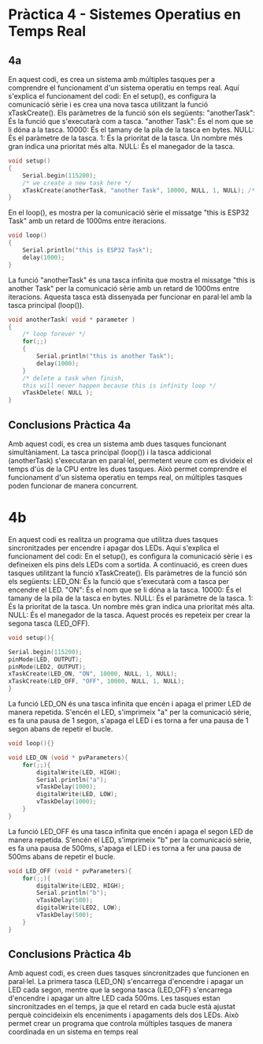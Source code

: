# Pràctica 4 - Sistemes Operatius en Temps Real

## 4a

En aquest codi, es crea un sistema amb múltiples tasques per a comprendre el funcionament d'un sistema operatiu en temps real. Aquí s'explica el funcionament del codi:
En el setup(), es configura la comunicació sèrie i es crea una nova tasca utilitzant la funció xTaskCreate(). Els paràmetres de la funció són els següents:
"anotherTask": És la funció que s'executarà com a tasca.
"another Task": És el nom que se li dóna a la tasca.
10000: És el tamany de la pila de la tasca en bytes.
NULL: És el paràmetre de la tasca.
1: És la prioritat de la tasca. Un nombre més gran indica una prioritat més alta.
NULL: És el manegador de la tasca.

```cpp 
void setup()
{
    Serial.begin(115200);
    /* we create a new task here */
    xTaskCreate(anotherTask, "another Task", 10000, NULL, 1, NULL); /* Task handle to keep track of created task */
}
```

En el loop(), es mostra per la comunicació sèrie el missatge "this is ESP32 Task" amb un retard de 1000ms entre iteracions.

```cpp
void loop()
{
    Serial.println("this is ESP32 Task");
    delay(1000);
}
```




La funció "anotherTask" és una tasca infinita que mostra el missatge "this is another Task" per la comunicació sèrie amb un retard de 1000ms entre iteracions. Aquesta tasca està dissenyada per funcionar en paral·lel amb la tasca principal (loop()).
```cpp 
void anotherTask( void * parameter )
{
    /* loop forever */
    for(;;)
    {
        Serial.println("this is another Task");
        delay(1000);
    }
    /* delete a task when finish,
    this will never happen because this is infinity loop */
    vTaskDelete( NULL );
}
```

## Conclusions Pràctica 4a

Amb aquest codi, es crea un sistema amb dues tasques funcionant simultàniament. La tasca principal (loop()) i la tasca addicional (anotherTask) s'executaran en paral·lel, permetent veure com es divideix el temps d'ús de la CPU entre les dues tasques. Això permet comprendre el funcionament d'un sistema operatiu en temps real, on múltiples tasques poden funcionar de manera concurrent.














# 4b

En aquest codi es realitza un programa que utilitza dues tasques sincronitzades per encendre i apagar dos LEDs. Aquí s'explica el funcionament del codi:
En el setup(), es configura la comunicació sèrie i es defineixen els pins dels LEDs com a sortida. A continuació, es creen dues tasques utilitzant la funció xTaskCreate(). Els paràmetres de la funció són els següents:
LED_ON: És la funció que s'executarà com a tasca per encendre el LED.
"ON": És el nom que se li dóna a la tasca.
10000: És el tamany de la pila de la tasca en bytes.
NULL: És el paràmetre de la tasca.
1: És la prioritat de la tasca. Un nombre més gran indica una prioritat més alta.
NULL: És el manegador de la tasca.
Aquest procés es repeteix per crear la segona tasca (LED_OFF).

```cpp 
void setup(){

Serial.begin(115200);
pinMode(LED, OUTPUT);
pinMode(LED2, OUTPUT);
xTaskCreate(LED_ON, "ON", 10000, NULL, 1, NULL);
xTaskCreate(LED_OFF, "OFF", 10000, NULL, 1, NULL);
}
```
La funció LED_ON és una tasca infinita que encén i apaga el primer LED de manera repetida. S'encén el LED, s'imprimeix "a" per la comunicació sèrie, es fa una pausa de 1 segon, s'apaga el LED i es torna a fer una pausa de 1 segon abans de repetir el bucle.
```cpp 
void loop(){}

void LED_ON (void * pvParameters){
    for(;;){
        digitalWrite(LED, HIGH);
        Serial.println("a");
        vTaskDelay(1000);
        digitalWrite(LED, LOW);
        vTaskDelay(1000);
    }
}
```

La funció LED_OFF és una tasca infinita que encén i apaga el segon LED de manera repetida. S'encén el LED, s'imprimeix "b" per la comunicació sèrie, es fa una pausa de 500ms, s'apaga el LED i es torna a fer una pausa de 500ms abans de repetir el bucle.
```cpp 
void LED_OFF (void * pvParameters){
    for(;;){
        digitalWrite(LED2, HIGH);
        Serial.println("b");
        vTaskDelay(500);
        digitalWrite(LED2, LOW);
        vTaskDelay(500);
    }
}
```

## Conclusions Pràctica 4b

Amb aquest codi, es creen dues tasques sincronitzades que funcionen en paral·lel. La primera tasca (LED_ON) s'encarrega d'encendre i apagar un LED cada segon, mentre que la segona tasca (LED_OFF) s'encarrega d'encendre i apagar un altre LED cada 500ms. Les tasques estan sincronitzades en el temps, ja que el retard en cada bucle està ajustat perquè coincideixin els enceniments i apagaments dels dos LEDs. Això permet crear un programa que controla múltiples tasques de manera coordinada en un sistema en temps real

